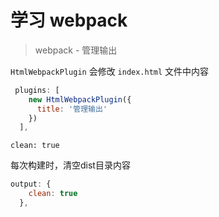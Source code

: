 # 学习 webpack

> webpack - 管理输出

`HtmlWebpackPlugin`
会修改 `index.html` 文件中内容
```js
 plugins: [
    new HtmlWebpackPlugin({
      title: '管理输出'
    })
  ],
```
`clean: true`

每次构建时，清空dist目录内容

```js
output: {
    clean: true
  },
```